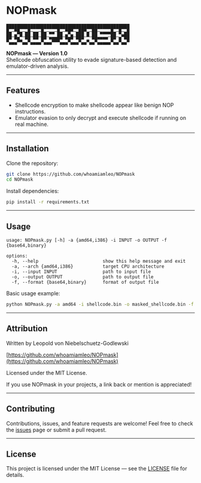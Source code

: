 # NOPmask

```text
██████████████████████████████████████████████
█▄─▀█▄─▄█─▄▄─█▄─▄▄─█▄─▀█▀─▄██▀▄─██─▄▄▄▄█▄─█─▄█
██─█▄▀─██─██─██─▄▄▄██─█▄█─███─▀─██▄▄▄▄─██─▄▀██
▀▄▄▄▀▀▄▄▀▄▄▄▄▀▄▄▄▀▀▀▄▄▄▀▄▄▄▀▄▄▀▄▄▀▄▄▄▄▄▀▄▄▀▄▄▀
```

**NOPmask — Version 1.0**  
Shellcode obfuscation utility to evade signature-based detection and emulator-driven analysis.

---

## Features

- Shellcode encryption to make shellcode appear like benign NOP instructions.
- Emulator evasion to only decrypt and execute shellcode if running on real machine.

---

## Installation

Clone the repository:

```bash
git clone https://github.com/whoamiamleo/NOPmask
cd NOPmask
```

Install dependencies:
```bash
pip install -r requirements.txt
```

---

## Usage
```console
usage: NOPmask.py [-h] -a {amd64,i386} -i INPUT -o OUTPUT -f {base64,binary}

options:
  -h, --help                        show this help message and exit
  -a, --arch {amd64,i386}           target CPU architecture
  -i, --input INPUT                 path to input file
  -o, --output OUTPUT               path to output file
  -f, --format {base64,binary}      format of output file
```

Basic usage example:
```bash
python NOPmask.py -a amd64 -i shellcode.bin -o masked_shellcode.bin -f binary
```

---

## Attribution

Written by Leopold von Niebelschuetz-Godlewski

[https://github.com/whoamiamleo/NOPmask](https://github.com/whoamiamleo/NOPmask)

Licensed under the MIT License.

If you use NOPmask in your projects, a link back or mention is appreciated!

---

## Contributing
Contributions, issues, and feature requests are welcome!
Feel free to check the [issues](https://github.com/whoamiamleo/NOPmask/issues) page or submit a pull request.

---

## License
This project is licensed under the MIT License — see the [LICENSE](https://raw.githubusercontent.com/whoamiamleo/NOPmask/main/LICENSE) file for details.
